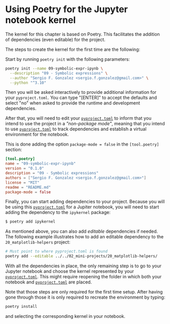 # Using Poetry for the Jupyter notebook kernel

The kernel for this chapter is based on Poetry. This facilitates the addition of dependencies (even editable) for the project.

The steps to create the kernel for the first time are the following:

Start by running `poetry init` with the following parameters:

```bash
poetry init --name 09-symbolic-expr-ipynb \
  --description "09 - Symbolic expressions" \
  --author "Sergio F. Gonzalez <sergio.f.gonzalez@gmail.com>" \
  --python "^3.10"
```

Then you will be asked interactively to provide additional information for your `pyproject.toml`. You can type "[ENTER]" to accept the defaults and select "no" when asked to provide the runtime and development dependencies.

After that, you will need to edit your [`pyproject.toml`](pyproject.toml) to inform that you intend to use the project in a *"non-package mode"*, meaning that you intend to use [`pyproject.toml`](pyproject.toml) to track dependencies and establish a virtual environment for the notebook.

This is done adding the option `package-mode = false` in the `[tool.poetry]` section:

```toml
[tool.poetry]
name = "09-symbolic-expr-ipynb"
version = "0.1.0"
description = "09 - Symbolic expressions"
authors = ["Sergio F. Gonzalez <sergio.f.gonzalez@gmail.com>"]
license = "MIT"
readme = "README.md"
package-mode = false
```

Finally, you can start adding dependencies to your project. Because you will be using this [`pyproject.toml`](pyproject.toml) for a Jupiter notebook, you will need to start adding the dependency to the `ipykernel` package:

```bash
$ poetry add ipykernel
```

As mentioned above, you can also add *editable* dependencies if needed. The following example illustrates how to add an editable dependency to the `20_matplotlib-helpers` project:

```bash
# Must point to where pyproject.toml is found
poetry add --editable ../../02_mini-projects/20_matplotlib-helpers/
```

With all the dependencies in place, the only remaining step is to go to your Jupyter notebook and choose the kernel represented by your [`pyproject.toml`](pyproject.toml). This might require reopening the folder in which both your notebook and [`pyproject.toml`](pyproject.toml) are placed.


Note that those steps are only required for the first time setup. After having gone through those it is only required to recreate the environment by typing:

```bash
poetry install
```

and selecting the corresponding kernel in your notebook.